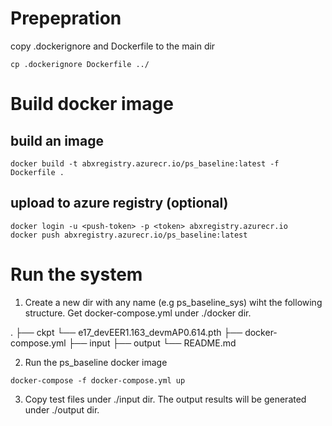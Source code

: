 # Prepepration

copy .dockerignore and Dockerfile to the main dir

```
cp .dockerignore Dockerfile ../
```

# Build docker image

## build an image

```
docker build -t abxregistry.azurecr.io/ps_baseline:latest -f Dockerfile .
```

## upload to azure registry (optional)
```
docker login -u <push-token> -p <token> abxregistry.azurecr.io
docker push abxregistry.azurecr.io/ps_baseline:latest
```

# Run the system

1. Create a new dir with any name (e.g ps_baseline_sys) wiht the following structure. Get docker-compose.yml under ./docker dir.

.
├── ckpt
	└── e17_devEER1.163_devmAP0.614.pth
├── docker-compose.yml
├── input
├── output
└── README.md

2. Run the ps_baseline docker image

```
docker-compose -f docker-compose.yml up
```

3. Copy test files under ./input dir. The output results will be generated under ./output dir.


